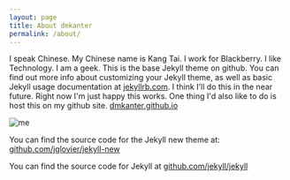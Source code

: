 ```yaml
---
layout: page
title: About dmkanter
permalink: /about/
---
```


I speak Chinese. My Chinese name is Kang Tai. I work for Blackberry. I like Technology. I am a geek. This is the base Jekyll theme on github. You can find out more info about customizing your Jekyll theme, as well as basic Jekyll usage documentation at [jekyllrb.com](http://jekyllrb.com/). I think I'll do this in the near future. Right now I'm just happy this works. One thing I'd also like to do is host this on my github site. [dmkanter.github.io](http://dmkanter.github.io)

![me](http://media.davidkanter.com/dave.JPG)

You can find the source code for the Jekyll new theme at: [github.com/jglovier/jekyll-new](https://github.com/jglovier/jekyll-new)

You can find the source code for Jekyll at [github.com/jekyll/jekyll](https://github.com/jekyll/jekyll)
